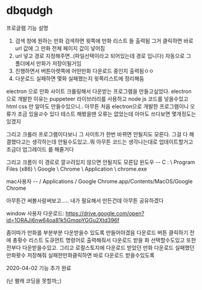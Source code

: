 # dbqudgh
프로글램 기능 설명
1. 검색 창에 원하는 만화 검색하면 윗쪽에 만화 리스트 들 출력됨 그거 클릭하면 바로 url 값에 그 만화 전체 페이지 값이 넣어짐
2. url 넣고 경로 지정해주면..(파일선택이라고 되어있는데 경로 입니다) 자동으로 그 폴더에서 만화가 저장이될거임
3. 진행하면서 버튼아렛쪽에 어떤만화 다운로드 중인지 출력됨ㅇㅇ
4. 다운로드 실패하면 몇화 실패했는지 윗쪽리스트에 정리해둠






electron 으로 만화 사이트 크롤링해서 다운받는 프로그램을 만들고싶었다. electron 으로 개발한 이유는 puppeteer 라이브러리를 사용하고 node js 
코드를 넣을수있고 html css 만 알아도 만들수있으니.. 아무튼 처음 electron으로 개발한 프로그램이니 오류가 조금 있을ㄹ수 있다
테스트 해봤을땐 오류는 없었는데 아마도 쓰다보면 몇개정도는 있겠지

그리고 크롤러 프로그램이다보니 그 사이트가 한번 바뀌면 안될지도 모른다. 그걸 다 해결했다고는 생각하는데 안될수도있고..뭐 아무튼 
코드는 생각나는대로 업데이트할거고 조금더 업그레이드 를 해줄거다

그리고 크롬이 이 경로로 깔ㄹ려있지 않으면 안될지도 모른답 윈도우 --
C : \ Program Files (x86) \ Google \ Chrome \ Application \ chrome.exe


mac사용자 --
/ Applications / Google Chrome.app/Contents/MacOS/Google Chrome

아무튼간 써볼사람써보고..... 내가 필요해서 만든건데 아무튼 공유하겠다

window 사용자 다운로드:
https://drive.google.com/open?id=1ORAJj6nw64oa81k5GmqpYGGu2Xtd396f






좀이따가 
만화를 부분부분 다운받을수 있도록 만들어야겠음 다운로드 버튼 클릭하기 전에 총홧수 리스트 도큐먼트 명령어로 출력해줘서
다운로드 받을 화 선택할수도있고 또한 전부다 다운받을수있고. 그리고 로컬스토지에 다운로드 받았던 만화 다운로드 실패했던 만화홧수 저장해줘 실패한만화클릭하면 바로 다운로드 받을수있도록


2020-04-02 기능 추가 완료




(난 왤캐 코딩을 못할까;;)
